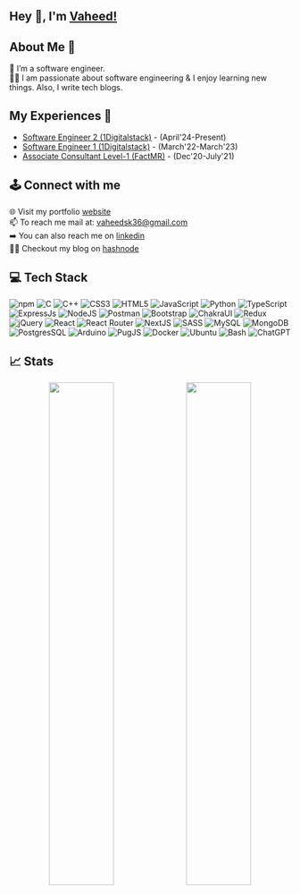 ## Hey 👋, I'm [Vaheed!](https://www.linkedin.com/in/sk36/)


## About Me 🚀
🌱 I’m a software engineer. </br>
👨‍💻 I am passionate about software engineering & I enjoy learning new things. Also, I write tech blogs.</br>


## My Experiences 🙌
- [Software Engineer 2 (1Digitalstack)](https://1digitalstack.ai/) - (April'24-Present)
- [Software Engineer 1 (1Digitalstack)](https://1digitalstack.ai/) - (March'22-March'23)
- [Associate Consultant Level-1 (FactMR)](https://www.factmr.com/) - (Dec'20-July'21)


## 🕹️ Connect with me
🌐 Visit my portfolio [website](https://vaheedshaik.tech/) <br/>
📫 To reach me mail at: vaheedsk36@gmail.com  <br/>
➡️ You can also reach me on [linkedin](https://www.linkedin.com/in/sk36/)  <br/>
🧑‍💻 Checkout my blog on [hashnode](https://codersk36.hashnode.dev/)


## 💻 Tech Stack
![npm](https://img.shields.io/badge/npm-CB3837?style=flat&logo=npm&logoColor=white)
![C](https://img.shields.io/badge/c-%2300599C.svg?style=flat&logo=c%2B%2B&logoColor=white)
![C++](https://img.shields.io/badge/c++-%2300599C.svg?style=flat&logo=c%2B%2B&logoColor=white)
![CSS3](https://img.shields.io/badge/css3-%231572B6.svg?style=flat&logo=css3&logoColor=white)
![HTML5](https://img.shields.io/badge/Html5-%23E34F26.svg?style=flat&logo=html5&logoColor=white)
![JavaScript](https://img.shields.io/badge/Javascript-%23323330.svg?style=flat&logo=javascript&logoColor=%23F7DF1E)
![Python](https://img.shields.io/badge/Python-3670A0?style=flat&logo=python&logoColor=ffdd54)
![TypeScript](https://img.shields.io/badge/Typescript-%23007ACC.svg?style=flat&logo=typescript&logoColor=white) 
![ExpressJs](https://img.shields.io/badge/Express.js-000000?style=flat&logo=express&logoColor=white)
![NodeJS](https://img.shields.io/badge/Node.js-339933?style=flat&logo=nodedotjs&logoColor=white)
![Postman](https://img.shields.io/badge/Postman-FF6C37?style=flat&logo=Postman&logoColor=white)
![Bootstrap](https://img.shields.io/badge/Bootstrap-%23563D7C.svg?style=flat&logo=bootstrap&logoColor=white)
![ChakraUI](https://img.shields.io/badge/Chakra--UI-319795?style=flat&logo=chakra-ui&logoColor=white)
![Redux](https://img.shields.io/badge/Redux-%23593d88.svg?style=flat&logo=redux&logoColor=white)
![jQuery](https://img.shields.io/badge/jquery-%230769AD.svg?style=flat&logo=jquery&logoColor=white)
![React](https://img.shields.io/badge/React-%2320232a.svg?style=flat&logo=react&logoColor=%2361DAFB)
![React Router](https://img.shields.io/badge/React_Router-CA4245?style=flat&logo=react-router&logoColor=white)
![NextJS](https://img.shields.io/badge/Next%20js-000000?style=flat&logo=nextdotjs&logoColor=white)
![SASS](https://img.shields.io/badge/SASS-hotpink.svg?style=flat&logo=SASS&logoColor=white)
![MySQL](https://img.shields.io/badge/Mysql-%2300f.svg?style=flat&logo=mysql&logoColor=white)
![MongoDB](https://img.shields.io/badge/MongoDB-4EA94B?style=flat&logo=mongodb&logoColor=white)
![PostgresSQL](https://img.shields.io/badge/PostgreSQL-316192?style=flat&logo=postgresql&logoColor=white)
![Arduino](https://img.shields.io/badge/-Arduino-00979D?style=flat&logo=Arduino&logoColor=white)
![PugJS](https://img.shields.io/badge/Pug-E3C29B?style=flat&logo=pug&logoColor=black)
![Docker](https://img.shields.io/badge/docker-%230db7ed.svg?style=flat&logo=docker&logoColor=white)
![Ubuntu](https://img.shields.io/badge/Ubuntu-E95420?style=flat&logo=ubuntu&logoColor=white)
![Bash](https://img.shields.io/badge/-Bash-4EAA25?logo=gnu-bash&logoColor=ffffff&labelColor=4EAA25)
![ChatGPT](https://img.shields.io/badge/ChatGPT-74aa9c?style=flat&logo=openai&logoColor=white)

<!---
vaheedsk36/vaheedsk36 is a ✨ special ✨ repository because its `README.md` (this file) appears on your GitHub profile.
You can click the Preview link to take a look at your changes.
--->
## 📈 Stats

<p align="center">
  <img width="48%" src="https://github-readme-stats.vercel.app/api?username=vaheedsk36&show_icons=true" />
  <img width="48%" src="https://github-readme-streak-stats.herokuapp.com/?user=vaheedsk36&show_icons" />
</p>




